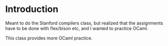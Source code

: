 # Introduction

Meant to do the Stanford compilers class, but realized that the assignments have to be done with flex/bison etc, and I wanted to practice OCaml.

This class provides more OCaml practice.